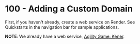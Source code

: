 # 100 - Adding a Custom Domain

First, if you haven't already, create a web service on Render. See Quickstarts in the navigation bar for sample applications.

**NOTE**: We already have a web service, [Agility Game: Kener](https://dashboard.render.com/web/srv-cmt5k5ol6cac73areiq0).
